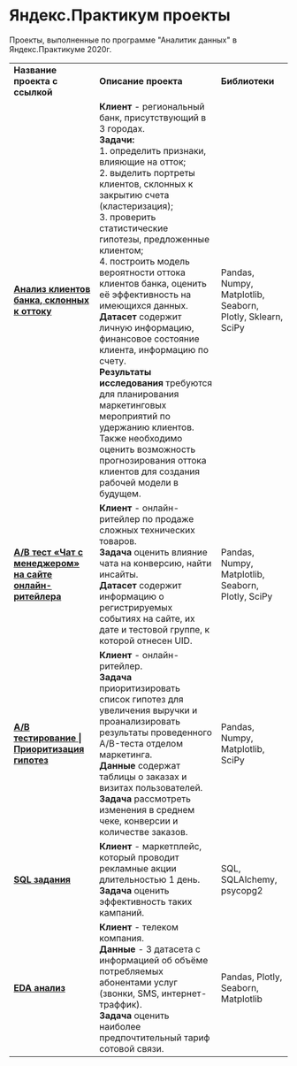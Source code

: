 # Яндекс.Практикум проекты
Проекты, выполненные по программе "Аналитик данных" в Яндекс.Практикуме 2020г.

<table>

<tr>
    <td><b>Название проекта с ссылкой</b></td>
    <td><b>Описание проекта</b></td>
    <td><b>Библиотеки</b></td>
</tr>

<tr>
    <td><a href="https://nbviewer.jupyter.org/github/sergartemov/Yandex.Praktikum-projects/blob/main/01_Bank.ipynb" target="_blank"><b>Анализ клиентов банка, склонных к оттоку</b></a></td>
    <td><b>Клиент</b> - региональный банк, присутствующий в 3 городах.<br>
    <b>Задачи:</b>
        <br>1. определить признаки, влияющие на отток;
        <br>2. выделить портреты клиентов, склонных к закрытию счета (кластеризация);
        <br>3. проверить статистические гипотезы, предложенные клиентом;
        <br>4. построить модель вероятности оттока клиентов банка, оценить её эффективность на имеющихся данных.
        <br><b>Датасет</b> содержит личную информацию, финансовое состояние клиента, информацию по счету.
        <br><b>Результаты исследования</b> требуются для планирования маркетинговых мероприятий по удержанию клиентов. Также необходимо оценить возможность прогнозирования оттока клиентов для создания рабочей модели в будущем.</td>
    <td> Pandas, Numpy, Matplotlib, Seaborn, Plotly, Sklearn, SciPy</td>
</tr>

<tr>
    <td><a href="https://nbviewer.jupyter.org/github/sergartemov/Yandex.Praktikum-projects/blob/main/02_AB_chat.ipynb" target="_blank"><b>A/B тест «Чат с менеджером» на сайте онлайн-ритейлера</b></a></td>
    <td><b>Клиент</b> - онлайн-ритейлер по продаже сложных технических товаров.
    <br><b>Задача</b> оценить влияние чата на конверсию, найти инсайты.  
    <br><b>Датасет</b> содержит информацию о регистрируемых событиях на сайте, их дате и тестовой группе, к которой отнесен UID.
    <td> Pandas, Numpy, Matplotlib, Seaborn, Plotly, SciPy</td>
</tr>

<tr>
    <td><a href="https://nbviewer.jupyter.org/github/sergartemov/Yandex.Praktikum-projects/blob/main/03_AB_conversion.ipynb" target="_blank"><b>A/B тестирование | Приоритизация гипотез</b></a></td>
    <td><b>Клиент</b> - онлайн-ритейлер. 
    <br><b>Задача</b> приоритизировать список гипотез для увеличения выручки и проанализировать результаты проведенного A/B-теста отделом маркетинга.
    <br><b>Данные</b> содержат таблицы о заказах и визитах пользователей.
    <br>
    <b>Задача</b> рассмотреть изменения в среднем чеке, конверсии и количестве заказов.
    </td>
    <td>Pandas, Numpy, Matplotlib, SciPy</td>
</tr>
    
<tr>
    <td><a href="https://nbviewer.jupyter.org/github/sergartemov/Yandex.Praktikum-projects/blob/main/05_SQL.ipynb" target="_blank"><b>SQL задания</b></a></td>
    <td><b>Клиент</b> - маркетплейс, который проводит рекламные акции длительностью 1 день. <b>Задача</b> оценить эффективность таких кампаний.
    </td>
    <td>SQL, SQLAlchemy, psycopg2</td>
</tr>

<tr>
    <td><a href="https://nbviewer.jupyter.org/github/sergartemov/Yandex.Praktikum-projects/blob/main/04_Tariff.ipynb" target="_blank"><b>EDA анализ</b></a></td>
    <td><b>Клиент</b> - телеком компания.
    <br><b>Данные</b> - 3 датасета с информацией об объёме потребляемых абонентами услуг (звонки, SMS, интернет-траффик).
    <br><b>Задача</b> оценить наиболее предпочтительный тариф сотовой связи.
    </td>
    <td>Pandas, Plotly, Seaborn, Matplotlib</td>
</tr>

</table>
<br>
<br>
